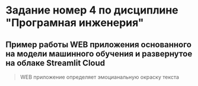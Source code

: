 # Задание номер 4 по дисциплине "Програмная инженерия" # 
##  Пример работы WEB приложения основанного на модели машинного обучения и развернутое на облаке Streamlit Cloud ##
> WEB приложение определяет эмоцианальную окраску текста
>
>
